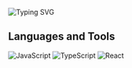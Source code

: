 ![Typing SVG](https://readme-typing-svg.herokuapp.com?font=ubuntu&color=57F9D1&size=23&center=true&vCenter=true&lines=Hello+World;I'm+Vlad;;;Welcome+to+my+profile!)
## Languages and Tools

![JavaScript](https://img.shields.io/badge/javascript-090909.svg?style=for-the-badge&logo=javascript&logoColor=white)
![TypeScript](https://img.shields.io/badge/typescript-090909.svg?style=for-the-badge&logo=typescript&logoColor=white)
![React](https://img.shields.io/badge/react-090909.svg?style=for-the-badge&logo=react&logoColor=white)



